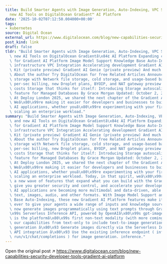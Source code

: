 ```yaml
---
title: Build Smarter Agents with Image Generation, Auto-Indexing, VPC Security, and
  new AI Tools on DigitalOcean Gradient™ AI Platform
date: '2025-10-02T07:12:50.004000+00:00'
tags:
- kubernetes
source: Digital Ocean
external_url: https://www.digitalocean.com/blog/new-capabilities-security-developer-tools-gradient-ai-platform
post_kind: link
draft: false
tldr: "Build Smarter Agents with Image Generation, Auto-Indexing, VPC Security, and\
  \ new AI Tools on DigitalOcean Gradientâ\x84¢ AI Platform Expanding capabilities\
  \ for Gradient AI Platform Image Model Support Knowledge Base Auto-Indexing Enterprise-ready\
  \ infrastructure VPC Integration Accelerating development Gradient AI Agent Development\
  \ Kit (private preview) Gradient AI Genie (private preview) And much more to come\
  \ About the author Try DigitalOcean for free Related Articles Announcing cost-efficient\
  \ storage with Network file storage, cold storage, and usage-based backups Announcing\
  \ per-sec billing, new Droplet plans, BYOIP, and NAT gateway preview to reduce scaling\
  \ costs Storage that thinks for itself: Introducing Storage autoscaling, the newest\
  \ feature for Managed Databases By Grace Morgan Updated: October 2, 2025 4 min read\
  \ At Deploy London 2025, we shared the next chapter of the Gradient AI Platform.\
  \ Weâ\x80\x99re making it easier for developers and businesses to build production-ready\
  \ AI applications, whether youâ\x80\x99re experimenting with your first agent or\
  \ scaling an enterprise workload."
summary: "Build Smarter Agents with Image Generation, Auto-Indexing, VPC Security,\
  \ and new AI Tools on DigitalOcean Gradientâ\x84¢ AI Platform Expanding capabilities\
  \ for Gradient AI Platform Image Model Support Knowledge Base Auto-Indexing Enterprise-ready\
  \ infrastructure VPC Integration Accelerating development Gradient AI Agent Development\
  \ Kit (private preview) Gradient AI Genie (private preview) And much more to come\
  \ About the author Try DigitalOcean for free Related Articles Announcing cost-efficient\
  \ storage with Network file storage, cold storage, and usage-based backups Announcing\
  \ per-sec billing, new Droplet plans, BYOIP, and NAT gateway preview to reduce scaling\
  \ costs Storage that thinks for itself: Introducing Storage autoscaling, the newest\
  \ feature for Managed Databases By Grace Morgan Updated: October 2, 2025 4 min read\
  \ At Deploy London 2025, we shared the next chapter of the Gradient AI Platform.\
  \ Weâ\x80\x99re making it easier for developers and businesses to build production-ready\
  \ AI applications, whether youâ\x80\x99re experimenting with your first agent or\
  \ scaling an enterprise workload. Today, in that spirit, weâ\x80\x99re introducing\
  \ a new wave of features that expand what you can build with the Gradient AI Platform,\
  \ give you greater security and control, and accelerate your development workflow.\
  \ AI applications are becoming more multimodal and data-driven, able to work with\
  \ text, images, audio, and other formats. With Image Model Support and Knowledge\
  \ Base Auto-Indexing, these new Gradient AI Platform features make it easier than\
  \ ever to give your agents a wide range of inputs and knowledge sources. You can\
  \ now generate images programmatically using text prompts through Gradient AI Platformâ\x80\
  \x99s Serverless Inference API, powered by OpenAIâ\x80\x99s gpt-image-1 model. This\
  \ is the platformâ\x80\x99s first non-text modality (with more coming soon), expanding\
  \ our capabilities from text-only to include text-to-image generation. Text-to-image\
  \ generation â\x80\x93 Generate images directly via the Serverless Inference API.\
  \ API integration â\x80\x93 Use the existing inference endpoint ( inference. do-ai.\
  \ run/v1/chat/completions ) for image generation. inference."
---
```

Open the original post ↗ https://www.digitalocean.com/blog/new-capabilities-security-developer-tools-gradient-ai-platform
